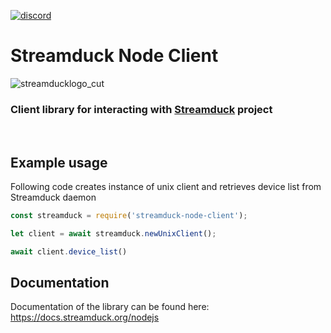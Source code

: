 [![discord](https://img.shields.io/badge/Discord-blue?style=for-the-badge)](https://discord.gg/zTvhS7eYuQ)
# Streamduck Node Client
![streamducklogo_cut](https://user-images.githubusercontent.com/12719947/151142599-07620c87-3b51-4a65-b956-4a5902f2f52c.png)

### Client library for interacting with [Streamduck](https://github.com/TheJebForge/streamduck) project
<br>

## Example usage
Following code creates instance of unix client and retrieves device list from Streamduck daemon
```js
const streamduck = require('streamduck-node-client');

let client = await streamduck.newUnixClient();

await client.device_list()
```

## Documentation
Documentation of the library can be found here: https://docs.streamduck.org/nodejs